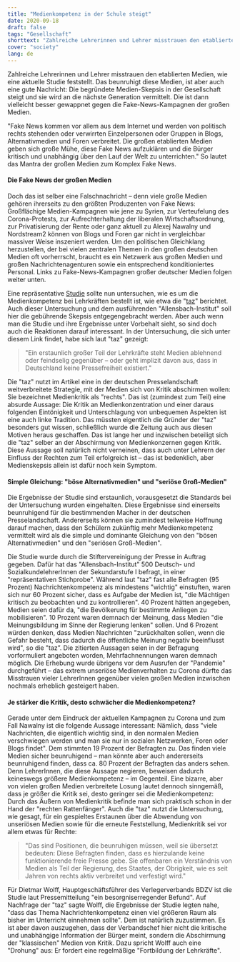 ```yaml
---
title: "Medienkompetenz in der Schule steigt"
date: 2020-09-18
draft: false
tags: "Gesellschaft"
shorttext: "Zahlreiche Lehrerinnen und Lehrer misstrauen den etablierten Medien, wie eine aktuelle Studie feststellt."
cover: "society"
lang: de
---
```


Zahlreiche Lehrerinnen und Lehrer misstrauen den etablierten Medien, wie eine aktuelle Studie feststellt. Das beunruhigt diese Medien, ist aber auch eine gute Nachricht: Die begründete Medien-Skepsis in der Gesellschaft steigt und sie wird an die nächste Generation vermittelt. Die ist dann vielleicht besser gewappnet gegen die Fake-News-Kampagnen der großen Medien.

"Fake News kommen vor allem aus dem Internet und werden von politisch rechts stehenden oder verwirrten Einzelpersonen oder Gruppen in Blogs, Alternativmedien und Foren verbreitet. Die großen etablierten Medien geben sich große Mühe, diese Fake News aufzuklären und die Bürger kritisch und unabhängig über den Lauf der Welt zu unterrichten." So lautet das Mantra der großen Medien zum Komplex Fake News.

#### Die Fake News der großen Medien

Doch das ist selber eine Falschnachricht – denn viele große Medien gehören ihrerseits zu den größten Produzenten von Fake News: Großflächige Medien-Kampagnen wie jene zu Syrien, zur Verteufelung des Corona-Protests, zur Aufrechterhaltung der liberalen Wirtschaftsordnung, zur Privatisierung der Rente oder ganz aktuell zu Alexej Nawalny und Nordstream2 können von Blogs und Foren gar nicht in vergleichbar massiver Weise inszeniert werden. Um den politischen Gleichklang herzustellen, der bei vielen zentralen Themen in den großen deutschen Medien oft vorherrscht, braucht es ein Netzwerk aus großen Medien und großen Nachrichtenagenturen sowie ein entsprechend konditioniertes Personal. Links zu Fake-News-Kampagnen großer deutscher Medien folgen weiter unten.

Eine repräsentative [Studie](/static/downloads/Bericht_Lehrkräftebefragung_Nachrichtenkompetenz_neutral.pdf "Die Vermittlung von Nachrichtenkompetenz in der Schule") sollte nun untersuchen, wie es um die Medienkompetenz bei Lehrkräften bestellt ist, wie etwa die "[taz](https://taz.de/Medienkompetenz-von-Lehrerinnen/!5706779/ "Erstaunliche Vorstellungen")" berichtet. Auch dieser Untersuchung und dem ausführenden "Allensbach-Institut" soll hier die gebührende Skepsis entgegengebracht werden. Aber auch wenn man die Studie und ihre Ergebnisse unter Vorbehalt sieht, so sind doch auch die Reaktionen darauf interessant. In der Untersuchung, die sich unter diesem Link findet, habe sich laut "taz" gezeigt:

> "Ein erstaunlich großer Teil der Lehrkräfte steht Medien ablehnend oder feindselig gegenüber – oder geht implizit davon aus, dass in Deutschland keine Pressefreiheit existiert."

Die "taz" nutzt im Artikel eine in der deutschen Presselandschaft weitverbreitete Strategie, mit der Medien sich von Kritik abschirmen wollen: Sie bezeichnet Medienkritik als "rechts". Das ist (zumindest zum Teil) eine absurde Aussage: Die Kritik an Medienkonzentration und einer daraus folgenden Eintönigkeit und Unterschlagung von unbequemen Aspekten ist eine auch linke Tradition. Das müssten eigentlich die Gründer der "taz" besonders gut wissen, schließlich wurde die Zeitung auch aus diesen Motiven heraus geschaffen. Das ist lange her und inzwischen beteiligt sich die "taz" selber an der Abschirmung von Medienkonzernen gegen Kritik. Diese Aussage soll natürlich nicht verneinen, dass auch unter Lehrern der Einfluss der Rechten zum Teil erfolgreich ist – das ist bedenklich, aber Medienskepsis allein ist dafür noch kein Symptom.

#### Simple Gleichung: "böse Alternativmedien" und "seriöse Groß-Medien"

Die Ergebnisse der Studie sind erstaunlich, vorausgesetzt die Standards bei der Untersuchung wurden eingehalten. Diese Ergebnisse sind einerseits beunruhigend für die bestimmenden Macher in der deutschen Presselandschaft. Andererseits können sie zumindest teilweise Hoffnung darauf machen, dass den Schülern zukünftig mehr Medienkompetenz vermittelt wird als die simple und dominante Gleichung von den "bösen Alternativmedien" und den "seriösen Groß-Medien".

Die Studie wurde durch die Stiftervereinigung der Presse in Auftrag gegeben. Dafür hat das "Allensbach-Institut" 500 Deutsch- und SozialkundelehrerInnen der Sekundarstufe I befragt, in einer "repräsentativen Stichprobe". Während laut "taz" fast alle Befragten (95 Prozent) Nachrichtenkompetenz als mindestens "wichtig" einstuften, waren sich nur 60 Prozent sicher, dass es Aufgabe der Medien ist, "die Mächtigen kritisch zu beobachten und zu kontrollieren". 40 Prozent hätten angegeben, Medien seien dafür da, "die Bevölkerung für bestimmte Anliegen zu mobilisieren". 10 Prozent waren demnach der Meinung, dass Medien "die Meinungsbildung im Sinne der Regierung lenken" sollen. Und 6 Prozent würden denken, dass Medien Nachrichten "zurückhalten sollen, wenn die Gefahr besteht, dass dadurch die öffentliche Meinung negativ beeinflusst wird", so die "taz”. Die zitierten Aussagen seien in der Befragung vorformuliert angeboten worden, Mehrfachnennungen waren demnach möglich. Die Erhebung wurde übrigens vor dem Ausrufen der "Pandemie" durchgeführt – das extrem unseriöse Medienverhalten zu Corona dürfte das Misstrauen vieler LehrerInnen gegenüber vielen großen Medien inzwischen nochmals erheblich gesteigert haben.

#### Je stärker die Kritik, desto schwächer die Medienkompetenz?

Gerade unter dem Eindruck der aktuellen Kampagnen zu Corona und zum Fall Nawalny ist die folgende Aussage interessant: Nämlich, dass "viele Nachrichten, die eigentlich wichtig sind, in den normalen Medien verschwiegen werden und man sie nur in sozialen Netzwerken, Foren oder Blogs findet". Dem stimmten 19 Prozent der Befragten zu. Das finden viele Medien sicher beunruhigend – man könnte aber auch andererseits beunruhigend finden, dass ca. 80 Prozent der Befragten das anders sehen. Denn LehrerInnen, die diese Aussage negieren, beweisen dadurch keineswegs größere Medienkompetenz – im Gegenteil. Eine bizarre, aber von vielen großen Medien verbreitete Losung lautet dennoch sinngemäß, dass je größer die Kritik sei, desto geringer sei die Medienkompetenz: Durch das Äußern von Medienkritik befinde man sich praktisch schon in der Hand der "rechten Rattenfänger". Auch die "taz" nutzt die Untersuchung, wie gesagt, für ein gespieltes Erstaunen über die Abwendung von unseriösen Medien sowie für die erneute Feststellung, Medienkritik sei vor allem etwas für Rechte:

> "Das sind Positionen, die beunruhigen müssen, weil sie übersetzt bedeuten: Diese Befragten finden, dass es hierzulande keine funktionierende freie Presse gebe. Sie offenbaren ein Verständnis von Medien als Teil der Regierung, des Staates, der Obrigkeit, wie es seit Jahren von rechts aktiv verbreitet und verfestigt wird."

Für Dietmar Wolff, Hauptgeschäftsführer des Verlegerverbands BDZV ist die Studie laut Pressemitteilung "ein besorgniserregender Befund". Auf Nachfrage der "taz" sagte Wolff, die Ergebnisse der Studie legten nahe, "dass das Thema Nachrichtenkompetenz  einen viel größeren Raum als bisher im Unterricht einnehmen sollte". Dem ist natürlich zuzustimmen. Es ist aber davon auszugehen, dass der Verbandschef hier nicht die kritische und unabhängige Information der Bürger meint, sondern die Abschirmung der "klassischen" Medien von Kritik. Dazu spricht Wolff auch eine "Drohung" aus: Er fordert eine regelmäßige "Fortbildung der Lehrkräfte".
